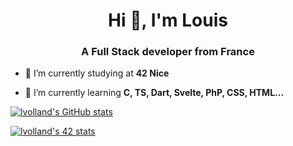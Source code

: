 <h1 align="center">Hi 👋, I'm Louis</h1>
<h3 align="center">A Full Stack developer from France</h3>

- 🏫 I’m currently studying at **42 Nice**

- 🌱 I’m currently learning **C, TS, Dart, Svelte, PhP, CSS, HTML...**

[![lvolland's GitHub stats](https://github-readme-stats.vercel.app/api?username=ZeneKhan)](https://github.com/anuraghazra/github-readme-stats)

[![lvolland's 42 stats](https://badge42.vercel.app/api/v2/clall4pv501410gjokcu1q9vd/stats?cursusId=21&coalitionId=116)](https://github.com/JaeSeoKim/badge42)

